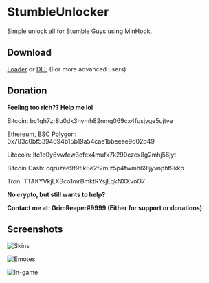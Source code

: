
# StumbleUnlocker

Simple unlock all for Stumble Guys using MinHook.
## Download

[Loader](https://www.google.com) or [DLL](https://www.google.com) (For more advanced users)
## Donation
**Feeling too rich?? Help me lol**

Bitcoin: bc1qh7zr8u0dk3nymh82nmg069cx4fusjvqe5ujtve

Ethereum, BSC Polygon: 0x783c0bf5394694b15b19a54cae1bbeeae9d02b49

Litecoin: ltc1q0y6vwfew3cfex4mufk7k290czex8g2mhj56jyt

Bitcoin Cash: qqruzee9f9tlk8e2f2mlz5p4fwmh69ljyvnpht9kkp

Tron: TTAKYVkjLXBco1mrBmktRYsjEqkNXXvnG7

**No crypto, but still wants to help?**

**Contact me at: GrimReaper#9999 (Either for support or donations)**
## Screenshots

![Skins](https://cdn.discordapp.com/attachments/1057469745110200340/1120844202289414215/image.png)

![Emotes](https://cdn.discordapp.com/attachments/1057469745110200340/1120844172329488424/image.png)

![In-game](https://cdn.discordapp.com/attachments/1057469745110200340/1120844401577566208/image.png)
